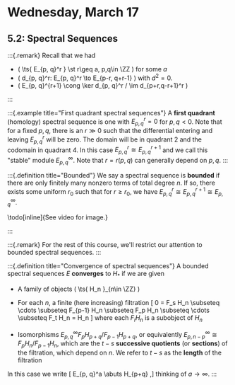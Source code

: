 # Wednesday, March 17

## 5.2: Spectral Sequences


:::{.remark}
Recall that we had 

- \( \ts{ E_{p, q}^r } \st r\geq a, p,q\in \ZZ \) for some $a$
- \( d_{p, q}^r: E_{p, q}^r \to E_{p-r, q+r-1} \) with $d^2=0$.
- \( E_{p, q}^{r+1} \cong \ker d_{p, q}^r / \im d_{p+r,q-r+1}^r \) 

:::

:::{.example title="First quadrant spectral sequences"}
A **first quadrant** (homology) spectral sequence is one with $E_{p, q}^r = 0$ for $p, q<0$.
Note that for a fixed $p, q$, there is an $r \gg 0$ such that the differential entering and leaving $E_{p, q}^r$ will be zero.
The domain will be in quadrant 2 and the codomain in quadrant 4.
In this case $E_{p, q}^r \cong E_{p, q}^{r+1}$ and we call this "stable" module $E_{p, q}^{\infty }$.
Note that $r=r(p, q)$ can generally depend on $p, q$.
:::

:::{.definition title="Bounded"}
We say a spectral sequence is **bounded** if there are only finitely many nonzero terms of total degree $n$.
If so, there exists some uniform $r_0$ such that for $r\geq r_0$, we have $E^{r}_{p, q} \cong E_{p, q}^{r+1} \cong E_{p, q}^{\infty }$.

\todo[inline]{See video for image.}

:::


:::{.remark}
For the rest of this course, we'll restrict our attention to bounded spectral sequences.
:::



:::{.definition title="Convergence of spectral sequences"}
A bounded spectral sequences $E$ **converges** to $H_*$ if we are given

- A family of objects \( \ts{ H_n }_{n\in \ZZ} \) 

- For each $n$, a finite (here increasing) filtration
\[
0 = F_s H_n \subseteq \cdots \subseteq F_{p-1} H_n \subseteq F_p H_n \subseteq \cdots \subseteq F_t H_n = H_n
\]
where each $F_i H_n$ is a subobject of $H_n$

- Isomorphisms $E_{p, q}^{\infty } F_p H_{p +q} / F_{p-1} H_{p+q}$, or equivalently $E_{p, n-p}^{\infty } \cong F_p H_n / F_{p-1} H_n$, which are the $t-s$ **successive quotients** (or **sections**) of the filtration, which depend on $n$.
  We refer to $t-s$ as the **length** of the filtration

In this case we write
\[
E_{p, q}^a \abuts H_{p+q}
,\]
thinking of $a\to \infty$.
:::



